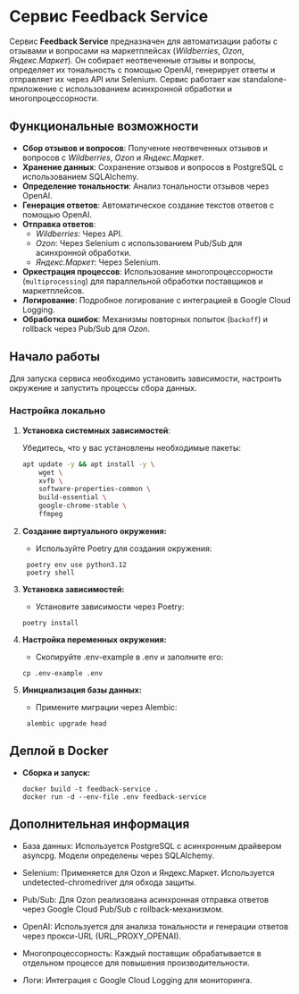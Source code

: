 # Сервис Feedback Service

Сервис **Feedback Service** предназначен для автоматизации работы с отзывами и вопросами на маркетплейсах (*Wildberries*, *Ozon*, *Яндекс.Маркет*). Он собирает неотвеченные отзывы и вопросы, определяет их тональность с помощью OpenAI, генерирует ответы и отправляет их через API или Selenium. Сервис работает как standalone-приложение с использованием асинхронной обработки и многопроцессорности.

## Функциональные возможности

- **Сбор отзывов и вопросов**: Получение неотвеченных отзывов и вопросов с *Wildberries*, *Ozon* и *Яндекс.Маркет*.
- **Хранение данных**: Сохранение отзывов и вопросов в PostgreSQL с использованием SQLAlchemy.
- **Определение тональности**: Анализ тональности отзывов через OpenAI.
- **Генерация ответов**: Автоматическое создание текстов ответов с помощью OpenAI.
- **Отправка ответов**:
  - *Wildberries*: Через API.
  - *Ozon*: Через Selenium с использованием Pub/Sub для асинхронной обработки.
  - *Яндекс.Маркет*: Через Selenium.
- **Оркестрация процессов**: Использование многопроцессорности (`multiprocessing`) для параллельной обработки поставщиков и маркетплейсов.
- **Логирование**: Подробное логирование с интеграцией в Google Cloud Logging.
- **Обработка ошибок**: Механизмы повторных попыток (`backoff`) и rollback через Pub/Sub для *Ozon*.

## Начало работы

Для запуска сервиса необходимо установить зависимости, настроить окружение и запустить процессы сбора данных.

### Настройка локально

1. **Установка системных зависимостей**:

   Убедитесь, что у вас установлены необходимые пакеты:
   ```bash
   apt update -y && apt install -y \
       wget \
       xvfb \
       software-properties-common \
       build-essential \
       google-chrome-stable \
       ffmpeg
    ```
   
2. **Создание виртуального окружения:**
    - Используйте Poetry для создания окружения:
   ```
    poetry env use python3.12
    poetry shell
   ```

3. **Установка зависимостей:**
    - Установите зависимости через Poetry:
   ```
   poetry install
   ```

4. **Настройка переменных окружения:**
    - Скопируйте .env-example в .env и заполните его:
   ```
   cp .env-example .env
   ```


5. **Инициализация базы данных:**
    - Примените миграции через Alembic:
   ```
    alembic upgrade head
   ```

## Деплой в Docker

- **Сборка и запуск:**
    ```
    docker build -t feedback-service .
    docker run -d --env-file .env feedback-service
  ```
  
## Дополнительная информация
- База данных: Используется PostgreSQL с асинхронным драйвером asyncpg. Модели определены через SQLAlchemy.


- Selenium: Применяется для Ozon и Яндекс.Маркет. Используется undetected-chromedriver для обхода защиты.


- Pub/Sub: Для Ozon реализована асинхронная отправка ответов через Google Cloud Pub/Sub с rollback-механизмом.


- OpenAI: Используется для анализа тональности и генерации ответов через прокси-URL (URL_PROXY_OPENAI).


- Многопроцессорность: Каждый поставщик обрабатывается в отдельном процессе для повышения производительности.


- Логи: Интеграция с Google Cloud Logging для мониторинга.
